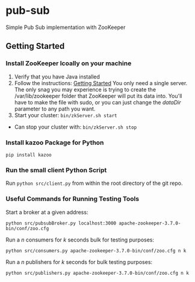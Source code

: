 # pub-sub
Simple Pub Sub implementation with ZooKeeper

## Getting Started

### Install ZooKeeper lcoally on your machine
1. Verify that you have Java installed
2. Follow the instructions: [Getting Started](https://zookeeper.apache.org/doc/current/zookeeperStarted.html) You only need a single server. The only snag you may experience is trying to create the /var/lib/zookeeper folder that ZooKeeper will put its data into. You'll have to make the file with sudo, or you can just change the *dataDir* parameter to any path you want.
3. Start your cluster: ```bin/zkServer.sh start```

* Can stop your cluster with: ```bin/zkServer.sh stop```

### Install kazoo Package for Python
```pip install kazoo```

### Run the small client Python Script
Run ```python src/client.py``` from within the root directory of the git repo.

### Useful Commands for Running Testing Tools 

Start a broker at a given address:
    
    python src/pubsubBroker.py localhost:3000 apache-zookeeper-3.7.0-bin/conf/zoo.cfg

Run a $n$ consumers for $k$ seconds bulk for testing purposes:
    
    python src/consumers.py apache-zookeeper-3.7.0-bin/conf/zoo.cfg n k

Run a $n$ publishers for $k$ seconds for bulk testing purposes:
    
    python src/publishers.py apache-zookeeper-3.7.0-bin/conf/zoo.cfg n k